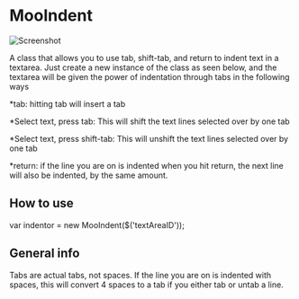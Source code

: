 MooIndent
===========

![Screenshot](http://adam-meyer.com/images/logo.png)

A class that allows you to use tab, shift-tab, and return to indent text in a textarea. Just create a new instance of the class as seen below, and the textarea will be given the power of indentation through tabs in the following ways

*tab: hitting tab will insert a tab

*Select text, press tab: This will shift the text lines selected over by one tab

*Select text, press shift-tab: This will unshift the text lines selected over by one tab

*return: if the line you are on is indented when you hit return, the next line will also be indented, by the same amount.

How to use
----------

var indentor = new MooIndent($('textAreaID'));


General info
----------
Tabs are actual tabs, not spaces. If the line you are on is indented with spaces, this will convert 4 spaces to a tab if you either tab or untab a line.